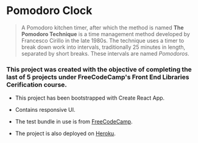 # Pomodoro Clock

> A Pomodoro kitchen timer, after which the method is named **The Pomodoro Technique** is a time management method developed by Francesco Cirillo in the late 1980s. The technique uses a timer to break down work into intervals, traditionally 25 minutes in length, separated by short breaks. These intervals are named *Pomodoros*.

### This project was created with the objective of completing the **last** of 5 projects under FreeCodeCamp's Front End Libraries Cerification course.

- This project has been bootstrapped with Create React App. 

- Contains responsive UI. 

- The test bundle in use is from [FreeCodeCamp](https://www.freecodecamp.org/).

- The project is also deployed on [Heroku](https://pomodoroclocknikhilpr23.herokuapp.com/).